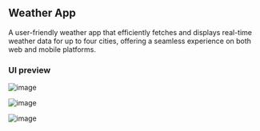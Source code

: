 ## Weather App
A user-friendly weather app that efficiently fetches and displays real-time weather data for up to four cities, offering a seamless experience on both web and mobile platforms.

### UI preview
![image](https://github.com/akshayxemo/weather-app/assets/83893825/30d65ba4-c09f-47f3-b02f-8c0c7bbb7ea3)

![image](https://github.com/akshayxemo/weather-app/assets/83893825/99f25204-5964-4b3f-a940-1ef77429feef)

![image](https://github.com/akshayxemo/weather-app/assets/83893825/4c5fe35d-0bbd-43d6-acca-7f29fdcce287)

